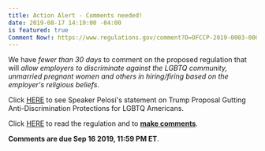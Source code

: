 ```yaml
---
title: Action Alert - Comments needed!
date: 2019-08-17 14:19:00 -04:00
is featured: true
Comment Now!: https://www.regulations.gov/comment?D=OFCCP-2019-0003-0002
---
```


We have *fewer than 30 days* to comment on the proposed regulation that will *allow employers to discriminate against the LGBTQ community, unmarried pregnant women and others in hiring/firing based on the employer's religious beliefs*.  

Click [HERE](https://www.speaker.gov/newsroom/81419-4/) to see Speaker Pelosi's statement on Trump Proposal Gutting Anti-Discrimination Protections for LGBTQ Americans.  

Click [HERE](https://www.regulations.gov/document?D=OFCCP-2019-0003-0002&fbclid=IwAR2HF2zePrznRftlbVckhNbyoCCP74JDJxl1_2nsl1CoqXRy5E1jvFWS5Gs) to read the regulation and to **[make comments](https://www.regulations.gov/comment?D=OFCCP-2019-0003-0002)**.  

**Comments are due Sep 16 2019, 11:59 PM ET**.
